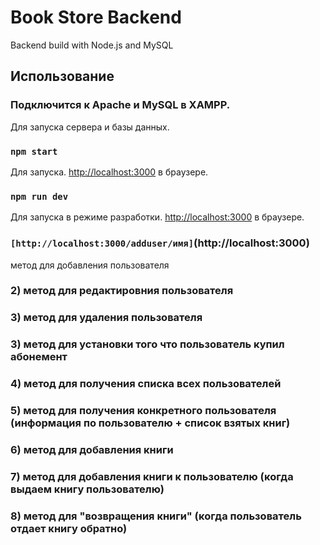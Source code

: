 # Book Store Backend
 Backend build with Node.js and MySQL

## Использование

### Подключится к Apache и MySQL в XAMPP.
Для запуска сервера и базы данных.

### `npm start`
Для запуска.
[http://localhost:3000](http://localhost:3000) в браузере.

### `npm run dev`
Для запуска в режиме разработки.
[http://localhost:3000](http://localhost:3000) в браузере.

### `[http://localhost:3000/adduser/имя]`(http://localhost:3000)
метод для добавления пользователя

### 2) метод для редактировния пользователя

### 3) метод для удаления пользователя

### 3) метод для установки того что пользователь купил абонемент

### 4) метод для получения списка всех пользователей

### 5) метод для получения конкретного пользователя (информация по пользователю + список взятых книг)

### 6) метод для добавления книги

### 7) метод для добавления книги к пользователю (когда выдаем книгу пользователю)

### 8) метод для "возвращения книги" (когда пользователь отдает книгу обратно)
